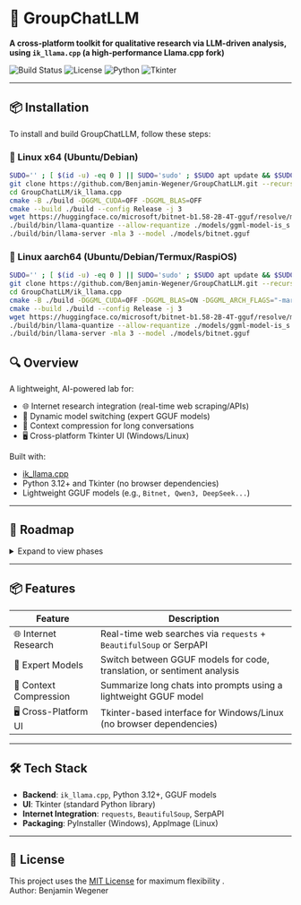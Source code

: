 # 🧠 GroupChatLLM
**A cross-platform toolkit for qualitative research via LLM-driven analysis, using `ik_llama.cpp` (a high-performance Llama.cpp fork)**  

![Build Status](https://img.shields.io/badge/build-passing-brightgreen) ![License](https://img.shields.io/badge/license-MIT-blue) ![Python](https://img.shields.io/badge/python-3.12+-green) ![Tkinter](https://img.shields.io/badge/tkinter-UI-blueviolet)  

---

## 📦 Installation

To install and build GroupChatLLM, follow these steps:

### 🐧 Linux x64 (Ubuntu/Debian)

```bash
SUDO='' ; [ $(id -u) -eq 0 ] || SUDO='sudo' ; $SUDO apt update && $SUDO apt install wget cmake git pkg-config libopenblas-dev -y
git clone https://github.com/Benjamin-Wegener/GroupChatLLM.git --recursive
cd GroupChatLLM/ik_llama.cpp
cmake -B ./build -DGGML_CUDA=OFF -DGGML_BLAS=OFF
cmake --build ./build --config Release -j 3
wget https://huggingface.co/microsoft/bitnet-b1.58-2B-4T-gguf/resolve/main/ggml-model-i2_s.gguf?download=true -O ./models/ggml-model-i2_s.gguf
./build/bin/llama-quantize --allow-requantize ./models/ggml-model-is_s.gguf ./models/bitnet.gguf iq2_bn_r4
./build/bin/llama-server -mla 3 --model ./models/bitnet.gguf
```

### 🐧 Linux aarch64 (Ubuntu/Debian/Termux/RaspiOS)

```bash
SUDO='' ; [ $(id -u) -eq 0 ] || SUDO='sudo' ; $SUDO apt update && $SUDO apt install wget cmake git pkg-config libopenblas-dev -y
git clone https://github.com/Benjamin-Wegener/GroupChatLLM.git --recursive
cd GroupChatLLM/ik_llama.cpp
cmake -B ./build -DGGML_CUDA=OFF -DGGML_BLAS=ON -DGGML_ARCH_FLAGS="-march=armv8.2-a+dotprod+fp16"
cmake --build ./build --config Release -j 3
wget https://huggingface.co/microsoft/bitnet-b1.58-2B-4T-gguf/resolve/main/ggml-model-i2_s.gguf?download=true -O ./models/ggml-model-i2_s.gguf
./build/bin/llama-quantize --allow-requantize ./models/ggml-model-is_s.gguf ./models/bitnet.gguf iq2_bn_r4
./build/bin/llama-server -mla 3 --model ./models/bitnet.gguf
```

## 🔍 **Overview**  
A lightweight, AI-powered lab for:  
- 🌐 Internet research integration (real-time web scraping/APIs)  
- 🧩 Dynamic model switching (expert GGUF models)  
- 📜 Context compression for long conversations  
- 🖥️ Cross-platform Tkinter UI (Windows/Linux)  

Built with:  
- [ik_llama.cpp](https://github.com/ikawrakow/ik_llama.cpp)
- Python 3.12+ and Tkinter (no browser dependencies)  
- Lightweight GGUF models (e.g., `Bitnet, Qwen3, DeepSeek...`)  

---

## 🚀 **Roadmap**  
<details>  
  <summary>Expand to view phases</summary>  
  <ul>  
    <li>✅ Phase 1: Compile <code>ik_llama.cpp</code></li>  
    <li>✅ Phase 2: Select and test GGUF models for research/code/translation</li>  
    <li>🚧 Phase 3: Implement web-scraping modules for real-time data retrieval</li>  
    <li>🏗️ Phase 4: Build Tkinter UI with model selection dropdowns</li>  
    <li>🏗️ Phase 5: Train GGUF model for context compression</li>  
  </ul>  
</details>  

---

## 📦 **Features**  
| Feature               | Description                                                                 |  
|-----------------------|-----------------------------------------------------------------------------|  
| 🌐 Internet Research  | Real-time web searches via `requests` + `BeautifulSoup` or SerpAPI          |  
| 🧠 Expert Models      | Switch between GGUF models for code, translation, or sentiment analysis     |  
| 💾 Context Compression| Summarize long chats into prompts using a lightweight GGUF model            |  
| 🖥️ Cross-Platform UI | Tkinter-based interface for Windows/Linux (no browser dependencies)         |  

---

## 🛠️ **Tech Stack**  
- **Backend**: `ik_llama.cpp`, Python 3.12+, GGUF models  
- **UI**: Tkinter (standard Python library)  
- **Internet Integration**: `requests`, `BeautifulSoup`, SerpAPI  
- **Packaging**: PyInstaller (Windows), AppImage (Linux)  

---

## 📜 **License**  
This project uses the [MIT License](https://opensource.org/licenses/MIT) for maximum flexibility .  
Author: Benjamin Wegener  


